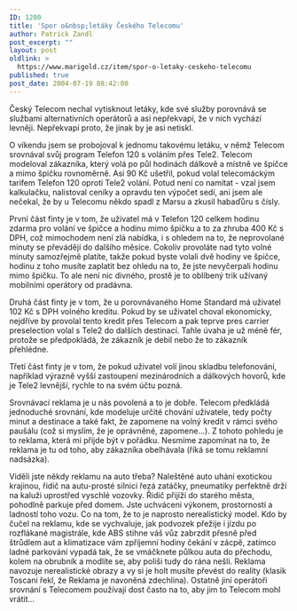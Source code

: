 ```yaml
---
ID: 1200
title: 'Spor o&nbsp;letáky Českého Telecomu'
author: Patrick Zandl
post_excerpt: ""
layout: post
oldlink: >
  https://www.marigold.cz/item/spor-o-letaky-ceskeho-telecomu
published: true
post_date: 2004-07-19 08:42:00
---
```

<p>
Český Telecom nechal vytisknout letáky, kde své služby porovnává se službami alternativních operátorů a asi nepřekvapí, že v nich vychází levněji. Nepřekvapí proto, že jinak by je asi netiskl. </p>

<p>
O víkendu jsem se probojoval k jednomu takovému letáku, v němž Telecom srovnával svůj program Telefon 120 s voláním přes Tele2. Telecom modeloval zákazníka, který volá po půl hodinách dálkově a místně ve špičce a mimo špičku rovnoměrně. Asi 90 Kč ušetřil, pokud volal telecomáckým tarifem Telefon 120 oproti Tele2 volání. Potud není co namítat - vzal jsem kalkulačku, nalistoval ceníky a opravdu ten výpočet sedí, ani jsem ale nečekal, že by u Telecomu někdo spadl z Marsu a zkusil habaďůru s čísly. </p>

<p>
První část finty je v tom, že uživatel má v Telefon 120 celkem hodinu zdarma pro volání ve špičce a hodinu mimo špičku a to za zhruba 400 Kč s DPH, což mimochodem není zlá nabídka, i s ohledem na to, že neprovolané minuty se převádějí do dalšího měsíce. Cokoliv provoláte nad tyto volné minuty samozřejmě platíte, takže pokud byste volali dvě hodiny ve špičce, hodinu z toho musíte zaplatit bez ohledu na to, že jste nevyčerpali hodinu mimo špičku. To ale není nic divného, prostě je to oblíbený trik užívaný mobilními operátory od pradávna. </p>

<p>
Druhá část finty je v tom, že u porovnávaného Home Standard má uživatel 102 Kč s DPH volného kreditu. Pokud by se uživatel choval ekonomicky, nejdříve by provolal tento kredit přes Telecom a pak teprve pres carrier preselection volal s Tele2 do dalších destinací. Tahle úvaha je už méně fér, protože se předpokládá, že zákazník je debil nebo že to zákazník přehlédne. </p>

<p>
Třetí část finty je v tom, že pokud uživatel volí jinou skladbu telefonování, například výrazně vyšší zastoupení mezinárodních a dálkových hovorů, kde je Tele2 levnější, rychle to na svém účtu pozná. </p>

<p>
Srovnávací reklama je u nás povolená a to je dobře. Telecom předkládá jednoduché srovnání, kde modeluje určité chování uživatele, tedy počty minut a destinace a také fakt, že zapomene na volný kredit v rámci svého paušálu (což si myslím, že je oprávněné, zapomene...). Z tohoto pohledu je to reklama, která mi přijde být v pořádku. Nesmíme zapomínat na to, že reklama je tu od toho, aby zákazníka obelhávala (říká se tomu reklamní nadsázka). </p>

<p>
Viděli jste někdy reklamu na auto třeba? Naleštěné auto uhání exotickou krajinou, řidič na autu-prosté silnici řezá zatáčky, pneumatiky perfektně drží na kaluži uprostřed vyschlé vozovky. Řidič přijíží do starého města, pohodlně parkuje před domem. Jste uchváceni výkonem, prostorností a ladností toho vozu. Co na tom, že to je naprosto nerealistický model. Kdo by čučel na reklamu, kde se vychvaluje, jak podvozek přežije i jízdu po rozflákané magistrále, kde ABS stihne váš vůz zabrzdit přesně před štrůdlem aut a klimatizace vám zpříjemní hodiny čekání v zácpě, zatímco ladné parkování vypadá tak, že se vmáčknete půlkou auta do přechodu, kolem na obrubník a modlíte se, aby poliši tudy do rána nešli. Reklama navozuje  nerealistické obrazy a vy si je holt musíte převést do reality (klasik Toscani řekl, že Reklama je navoněná zdechlina). Ostatně jiní operátoři srovnání s Telecomem používají dost často na to, aby jim to Telecom mohl vrátit...
</p>
